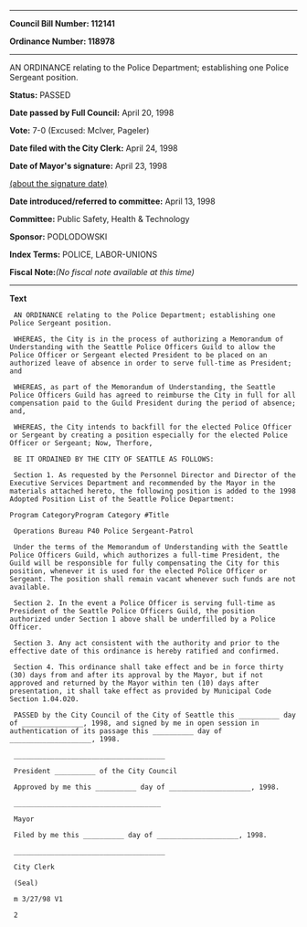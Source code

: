 

********

**Council Bill Number: 112141**
   
**Ordinance Number: 118978**
********

 AN ORDINANCE relating to the Police Department; establishing one Police Sergeant position.

**Status:** PASSED
   
**Date passed by Full Council:** April 20, 1998
   
**Vote:** 7-0 (Excused: McIver, Pageler)
   
**Date filed with the City Clerk:** April 24, 1998
   
**Date of Mayor's signature:** April 23, 1998
   
[(about the signature date)](/~public/approvaldate.htm)
   
   
   
**Date introduced/referred to committee:** April 13, 1998
   
**Committee:** Public Safety, Health & Technology
   
**Sponsor:** PODLODOWSKI
   
   
**Index Terms:** POLICE, LABOR-UNIONS

**Fiscal Note:**_(No fiscal note available at this time)_

********

**Text**
   
```
 AN ORDINANCE relating to the Police Department; establishing one Police Sergeant position.

 WHEREAS, the City is in the process of authorizing a Memorandum of Understanding with the Seattle Police Officers Guild to allow the Police Officer or Sergeant elected President to be placed on an authorized leave of absence in order to serve full-time as President; and

 WHEREAS, as part of the Memorandum of Understanding, the Seattle Police Officers Guild has agreed to reimburse the City in full for all compensation paid to the Guild President during the period of absence; and,

 WHEREAS, the City intends to backfill for the elected Police Officer or Sergeant by creating a position especially for the elected Police Officer or Sergeant; Now, Therfore,

 BE IT ORDAINED BY THE CITY OF SEATTLE AS FOLLOWS:

 Section 1. As requested by the Personnel Director and Director of the Executive Services Department and recommended by the Mayor in the materials attached hereto, the following position is added to the 1998 Adopted Position List of the Seattle Police Department:

Program CategoryProgram Category #Title

 Operations Bureau P40 Police Sergeant-Patrol

 Under the terms of the Memorandum of Understanding with the Seattle Police Officers Guild, which authorizes a full-time President, the Guild will be responsible for fully compensating the City for this position, whenever it is used for the elected Police Officer or Sergeant. The position shall remain vacant whenever such funds are not available.

 Section 2. In the event a Police Officer is serving full-time as President of the Seattle Police Officers Guild, the position authorized under Section 1 above shall be underfilled by a Police Officer.

 Section 3. Any act consistent with the authority and prior to the effective date of this ordinance is hereby ratified and confirmed.

 Section 4. This ordinance shall take effect and be in force thirty (30) days from and after its approval by the Mayor, but if not approved and returned by the Mayor within ten (10) days after presentation, it shall take effect as provided by Municipal Code Section 1.04.020.

 PASSED by the City Council of the City of Seattle this __________ day of _______________, 1998, and signed by me in open session in authentication of its passage this __________ day of ____________________, 1998.

 _____________________________________

 President __________ of the City Council

 Approved by me this __________ day of ____________________, 1998.

 ____________________________________

 Mayor

 Filed by me this __________ day of ____________________, 1998.

 _____________________________________

 City Clerk

 (Seal)

 m 3/27/98 V1

 2

```
